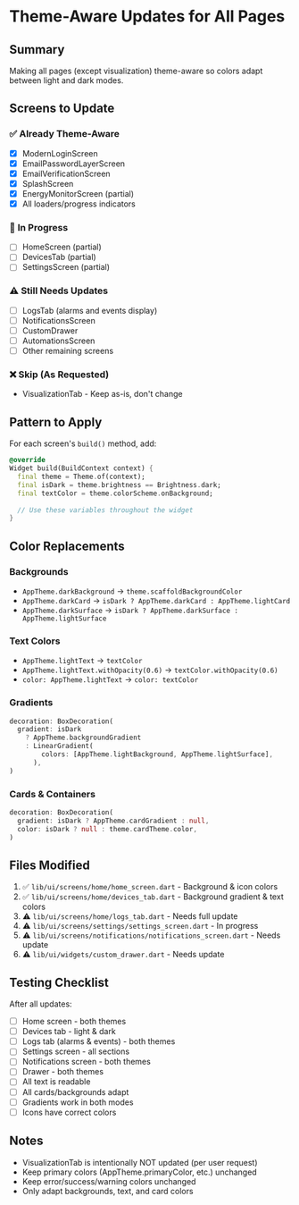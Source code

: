 # Theme-Aware Updates for All Pages

## Summary
Making all pages (except visualization) theme-aware so colors adapt between light and dark modes.

## Screens to Update

### ✅ **Already Theme-Aware**
- [x] ModernLoginScreen
- [x] EmailPasswordLayerScreen  
- [x] EmailVerificationScreen
- [x] SplashScreen
- [x] EnergyMonitorScreen (partial)
- [x] All loaders/progress indicators

### 🔄 **In Progress**
- [ ] HomeScreen (partial)
- [ ] DevicesTab (partial)
- [ ] SettingsScreen (partial)

### ⚠️ **Still Needs Updates**
- [ ] LogsTab (alarms and events display)
- [ ] NotificationsScreen
- [ ] CustomDrawer
- [ ] AutomationsScreen
- [ ] Other remaining screens

### ❌ **Skip (As Requested)**
- VisualizationTab - Keep as-is, don't change

## Pattern to Apply

For each screen's `build()` method, add:

```dart
@override
Widget build(BuildContext context) {
  final theme = Theme.of(context);
  final isDark = theme.brightness == Brightness.dark;
  final textColor = theme.colorScheme.onBackground;
  
  // Use these variables throughout the widget
}
```

## Color Replacements

### Backgrounds
- `AppTheme.darkBackground` → `theme.scaffoldBackgroundColor`
- `AppTheme.darkCard` → `isDark ? AppTheme.darkCard : AppTheme.lightCard`
- `AppTheme.darkSurface` → `isDark ? AppTheme.darkSurface : AppTheme.lightSurface`

### Text Colors
- `AppTheme.lightText` → `textColor`
- `AppTheme.lightText.withOpacity(0.6)` → `textColor.withOpacity(0.6)`
- `color: AppTheme.lightText` → `color: textColor`

### Gradients
```dart
decoration: BoxDecoration(
  gradient: isDark 
    ? AppTheme.backgroundGradient
    : LinearGradient(
        colors: [AppTheme.lightBackground, AppTheme.lightSurface],
      ),
)
```

### Cards & Containers
```dart
decoration: BoxDecoration(
  gradient: isDark ? AppTheme.cardGradient : null,
  color: isDark ? null : theme.cardTheme.color,
)
```

## Files Modified

1. ✅ `lib/ui/screens/home/home_screen.dart` - Background & icon colors
2. ✅ `lib/ui/screens/home/devices_tab.dart` - Background gradient & text colors
3. ⚠️ `lib/ui/screens/home/logs_tab.dart` - Needs full update
4. ⚠️ `lib/ui/screens/settings/settings_screen.dart` - In progress
5. ⚠️ `lib/ui/screens/notifications/notifications_screen.dart` - Needs update
6. ⚠️ `lib/ui/widgets/custom_drawer.dart` - Needs update

## Testing Checklist

After all updates:
- [ ] Home screen - both themes
- [ ] Devices tab - light & dark
- [ ] Logs tab (alarms & events) - both themes
- [ ] Settings screen - all sections
- [ ] Notifications screen - both themes
- [ ] Drawer - both themes
- [ ] All text is readable
- [ ] All cards/backgrounds adapt
- [ ] Gradients work in both modes
- [ ] Icons have correct colors

## Notes

- VisualizationTab is intentionally NOT updated (per user request)
- Keep primary colors (AppTheme.primaryColor, etc.) unchanged
- Keep error/success/warning colors unchanged
- Only adapt backgrounds, text, and card colors

